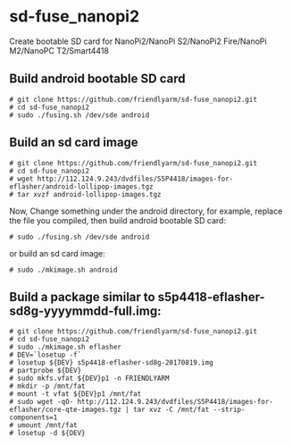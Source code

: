 # sd-fuse_nanopi2
Create bootable SD card for NanoPi2/NanoPi S2/NanoPi2 Fire/NanoPi M2/NanoPC T2/Smart4418


## Build android bootable SD card
```
# git clone https://github.com/friendlyarm/sd-fuse_nanopi2.git
# cd sd-fuse_nanopi2
# sudo ./fusing.sh /dev/sde android
```

## Build an sd card image
```
# git clone https://github.com/friendlyarm/sd-fuse_nanopi2.git
# cd sd-fuse_nanopi2
# wget http://112.124.9.243/dvdfiles/S5P4418/images-for-eflasher/android-lollipop-images.tgz
# tar xvzf android-lollipop-images.tgz
```
Now,  Change something under the android directory, 
for example, replace the file you compiled, then build android bootable SD card: 
```
# sudo ./fusing.sh /dev/sde android
```
or build an sd card image:
```
# sudo ./mkimage.sh android
```

## Build a package similar to s5p4418-eflasher-sd8g-yyyymmdd-full.img:
```
# git clone https://github.com/friendlyarm/sd-fuse_nanopi2.git
# cd sd-fuse_nanopi2
# sudo ./mkimage.sh eflasher
# DEV=`losetup -f`
# losetup ${DEV} s5p4418-eflasher-sd8g-20170819.img
# partprobe ${DEV}
# sudo mkfs.vfat ${DEV}p1 -n FRIENDLYARM
# mkdir -p /mnt/fat
# mount -t vfat ${DEV}p1 /mnt/fat
# sudo wget -qO- http://112.124.9.243/dvdfiles/S5P4418/images-for-eflasher/core-qte-images.tgz | tar xvz -C /mnt/fat --strip-components=1
# umount /mnt/fat
# losetup -d ${DEV}
```


